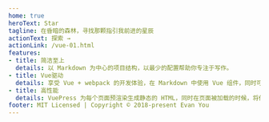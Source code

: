 ```yaml
---
home: true
heroText: Star
tagline: 在昏暗的森林，寻找那颗指引我前进的星辰
actionText: 探索 →
actionLink: /vue-01.html
features:
- title: 简洁至上
  details: 以 Markdown 为中心的项目结构，以最少的配置帮助你专注于写作。
- title: Vue驱动
  details: 享受 Vue + webpack 的开发体验，在 Markdown 中使用 Vue 组件，同时可以使用 Vue 来开发自定义主题。
- title: 高性能
  details: VuePress 为每个页面预渲染生成静态的 HTML，同时在页面被加载的时候，将作为 SPA 运行。
footer: MIT Licensed | Copyright © 2018-present Evan You
---
```


<!-- # Hello VuePress
#### 你好，欢迎来到Snxy的博客主页。
#### 本博客搭建于2021-04-25。 -->